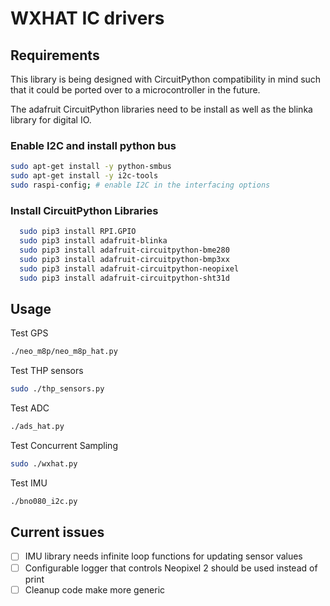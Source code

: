 # WXHAT IC drivers

## Requirements

This library is being designed with CircuitPython compatibility in mind such that it could be ported over to a microcontroller in the future. 

The adafruit CircuitPython libraries need to be install as well as the blinka library for digital IO.

### Enable I2C and install python bus

```sh
sudo apt-get install -y python-smbus
sudo apt-get install -y i2c-tools
sudo raspi-config; # enable I2C in the interfacing options
```

### Install CircuitPython Libraries

```sh
  sudo pip3 install RPI.GPIO
  sudo pip3 install adafruit-blinka
  sudo pip3 install adafruit-circuitpython-bme280
  sudo pip3 install adafruit-circuitpython-bmp3xx
  sudo pip3 install adafruit-circuitpython-neopixel
  sudo pip3 install adafruit-circuitpython-sht31d
```

## Usage

Test GPS
```sh
./neo_m8p/neo_m8p_hat.py
```

Test THP sensors
```sh
sudo ./thp_sensors.py
```

Test ADC
```sh
./ads_hat.py
```

Test Concurrent Sampling 
```sh
sudo ./wxhat.py
```

Test IMU
```sh
./bno080_i2c.py
```

## Current issues

- [ ] IMU library needs infinite loop functions for updating sensor values
- [ ] Configurable logger that controls Neopixel 2 should be used instead of print
- [ ] Cleanup code make more generic
